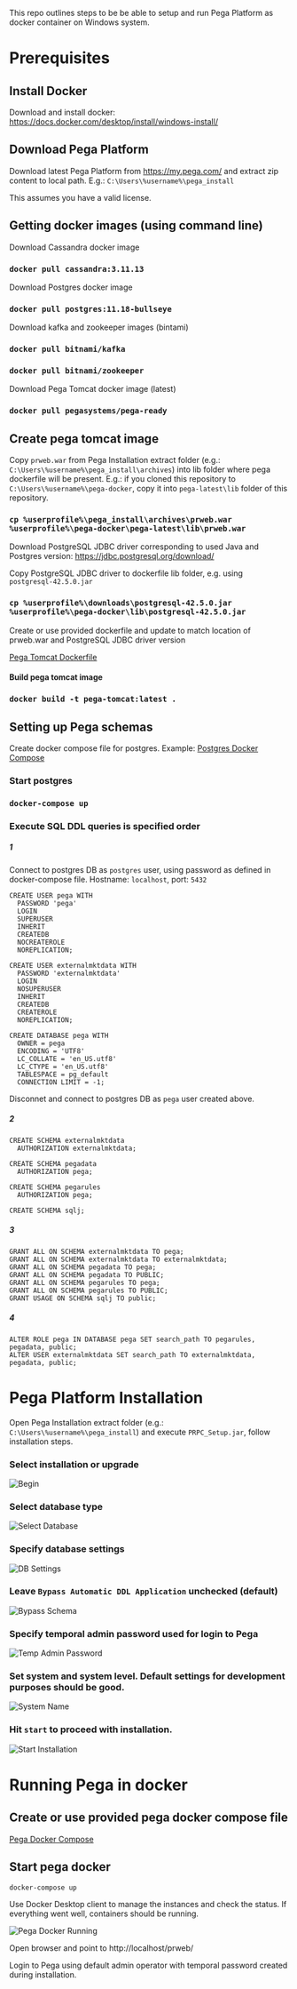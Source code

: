This repo outlines steps to be be able to setup and run Pega Platform as docker container on Windows system.

# Prerequisites

## Install Docker

Download and install docker: https://docs.docker.com/desktop/install/windows-install/

## Download Pega Platform

Download latest Pega Platform from https://my.pega.com/ and extract zip content to local path. E.g.: `C:\Users\%username%\pega_install`

This assumes you have a valid license.

## Getting docker images (using command line)

Download Cassandra docker image

### `docker pull cassandra:3.11.13`

Download Postgres docker image

### `docker pull postgres:11.18-bullseye`

Download kafka and zookeeper images (bintami)

### `docker pull bitnami/kafka`

### `docker pull bitnami/zookeeper`

Download Pega Tomcat docker image (latest)

### `docker pull pegasystems/pega-ready`

## Create pega tomcat image

Copy `prweb.war` from Pega Installation extract folder (e.g.: `C:\Users\%username%\pega_install\archives`) into lib folder where pega dockerfile will be present. E.g.: if you cloned this repository to `C:\Users\%username%\pega-docker`, copy it into `pega-latest\lib` folder of this repository.

### `cp %userprofile%\pega_install\archives\prweb.war %userprofile%\pega-docker\pega-latest\lib\prweb.war`

Download PostgreSQL JDBC driver corresponding to used Java and Postgres version: https://jdbc.postgresql.org/download/

Copy PostgreSQL JDBC driver to dockerfile lib folder, e.g. using `postgresql-42.5.0.jar`

### `cp %userprofile%\downloads\postgresql-42.5.0.jar %userprofile%\pega-docker\lib\postgresql-42.5.0.jar`

Create or use provided dockerfile and update to match location of prweb.war and PostgreSQL JDBC driver version

[Pega Tomcat Dockerfile](pega-latest/Dockerfile)

#### Build pega tomcat image

### `docker build -t pega-tomcat:latest .`

## Setting up Pega schemas

Create docker compose file for postgres. Example: [Postgres Docker Compose](postgres/docker-compose.yml)

### Start postgres

### `docker-compose up`

### Execute SQL DDL queries is specified order

##### 1

Connect to postgres DB as `postgres` user, using password as defined in docker-compose file. Hostname: `localhost`, port: `5432`

```
CREATE USER pega WITH
  PASSWORD 'pega'
  LOGIN
  SUPERUSER
  INHERIT
  CREATEDB
  NOCREATEROLE
  NOREPLICATION;

CREATE USER externalmktdata WITH
  PASSWORD 'externalmktdata'
  LOGIN
  NOSUPERUSER
  INHERIT
  CREATEDB
  CREATEROLE
  NOREPLICATION;

CREATE DATABASE pega WITH 
  OWNER = pega
  ENCODING = 'UTF8'
  LC_COLLATE = 'en_US.utf8'
  LC_CTYPE = 'en_US.utf8'
  TABLESPACE = pg_default
  CONNECTION LIMIT = -1;
```

Disconnet and connect to postgres DB as `pega` user created above.

##### 2
```
CREATE SCHEMA externalmktdata
  AUTHORIZATION externalmktdata;

CREATE SCHEMA pegadata
  AUTHORIZATION pega;

CREATE SCHEMA pegarules
  AUTHORIZATION pega;
  
CREATE SCHEMA sqlj;
```
##### 3
```
GRANT ALL ON SCHEMA externalmktdata TO pega;
GRANT ALL ON SCHEMA externalmktdata TO externalmktdata;
GRANT ALL ON SCHEMA pegadata TO pega;
GRANT ALL ON SCHEMA pegadata TO PUBLIC;
GRANT ALL ON SCHEMA pegarules TO pega;
GRANT ALL ON SCHEMA pegarules TO PUBLIC;
GRANT USAGE ON SCHEMA sqlj TO public;
```
##### 4
```
ALTER ROLE pega IN DATABASE pega SET search_path TO pegarules, pegadata, public;
ALTER USER externalmktdata SET search_path TO externalmktdata, pegadata, public;
```

# Pega Platform Installation

Open Pega Installation extract folder (e.g.: `C:\Users\%username%\pega_install`) and execute `PRPC_Setup.jar`, follow installation steps.

### Select installation or upgrade

![Begin](assets/images/pega_install.png)

### Select database type

![Select Database](assets/images/pega_install_db.png)

### Specify database settings

![DB Settings](assets/images/pega_install_db_settings.png)

### Leave `Bypass Automatic DDL Application` unchecked (default)

![Bypass Schema](assets/images/pega_install_bypass_schema.png)

### Specify temporal admin password used for login to Pega

![Temp Admin Password](assets/images/pega_install_administrator_pwd.png)

### Set system and system level. Default settings for development purposes should be good.

![System Name](assets/images/pega_install_system_name.png)

### Hit `start` to proceed with installation.

![Start Installation](assets/images/pega_install_start.png)

# Running Pega in docker

## Create or use provided pega docker compose file

[Pega Docker Compose](pega-latest/docker-compose.yml)

## Start pega docker

`docker-compose up`

Use Docker Desktop client to manage the instances and check the status. If everything went well, containers should be running.

![Pega Docker Running](assets/images/pega_docker_running.png)

Open browser and point to http://localhost/prweb/ 

Login to Pega using default admin operator with temporal password created during installation.